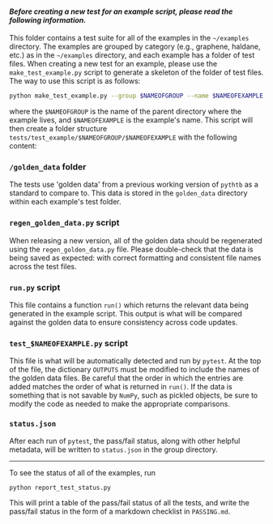 #### _Before creating a new test for an example script, please read the following information._

This folder contains a test suite for all of the examples in the `~/examples` directory. The examples are grouped by category (e.g., graphene, haldane, etc.) as in the `~/examples` directory, and each example has a folder of test files. When creating a new test for an example, please use the `make_test_example.py` script to generate a skeleton of the folder of test files. The way to use this script is as follows:

```bash
python make_test_example.py --group $NAMEOFGROUP --name $NAMEOFEXAMPLE
```

where the `$NAMEOFGROUP` is the name of the parent directory where the example lives, and `$NAMEOFEXAMPLE` is the example's name. This script will then create a folder structure `tests/test_example/$NAMEOFGROUP/$NAMEOFEXAMPLE` with the following content:

### `/golden_data` folder
The tests use 'golden data' from a previous working version of `pythtb` as a standard to compare to. This data is stored in the `golden_data` directory within each example's test folder. 

### `regen_golden_data.py` script
When releasing a new version, all of the golden data should be regenerated using the `regen_golden_data.py` file. Please double-check that the data is being saved as expected: with correct formatting and consistent file names across the test files.

### `run.py` script
This file contains a function `run()` which returns the relevant data being generated in the example script. This output is what will be compared against the golden data to ensure consistency across code updates.

### `test_$NAMEOFEXAMPLE.py` script
This file is what will be automatically detected and run by `pytest`. At the top of the file, the dictionary `OUTPUTS` must be modified to include the names of the golden data files. Be careful that the order in which the entries are added matches the order of what is returned in `run()`. If the data is something that is not savable by `NumPy`, such as pickled objects, be sure to modify the code as needed to make the appropriate comparisons. 

### `status.json`
After each run of `pytest`, the pass/fail status, along with other helpful metadata, will be written to `status.json` in the group directory. 

-----
To see the status of all of the examples, run

```bash
python report_test_status.py
```

This will print a table of the pass/fail status of all the tests, and write the pass/fail status in the form of a markdown checklist in `PASSING.md`.
